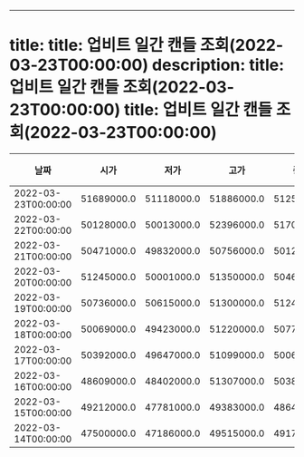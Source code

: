 ---
title: title: 업비트 일간 캔들 조회(2022-03-23T00:00:00)
description: title: 업비트 일간 캔들 조회(2022-03-23T00:00:00)
title: 업비트 일간 캔들 조회(2022-03-23T00:00:00)
===
|날짜|시가|저가|고가|종가|비고|
|--|--|--|--|--|--|
|2022-03-23T00:00:00|51689000.0|51118000.0|51886000.0|51257000.0||
|2022-03-22T00:00:00|50128000.0|50013000.0|52396000.0|51704000.0||
|2022-03-21T00:00:00|50471000.0|49832000.0|50756000.0|50128000.0||
|2022-03-20T00:00:00|51245000.0|50001000.0|51350000.0|50462000.0||
|2022-03-19T00:00:00|50736000.0|50615000.0|51300000.0|51245000.0||
|2022-03-18T00:00:00|50069000.0|49423000.0|51220000.0|50770000.0||
|2022-03-17T00:00:00|50392000.0|49647000.0|51099000.0|50069000.0||
|2022-03-16T00:00:00|48609000.0|48402000.0|51307000.0|50389000.0||
|2022-03-15T00:00:00|49212000.0|47781000.0|49383000.0|48640000.0||
|2022-03-14T00:00:00|47500000.0|47186000.0|49515000.0|49171000.0||
